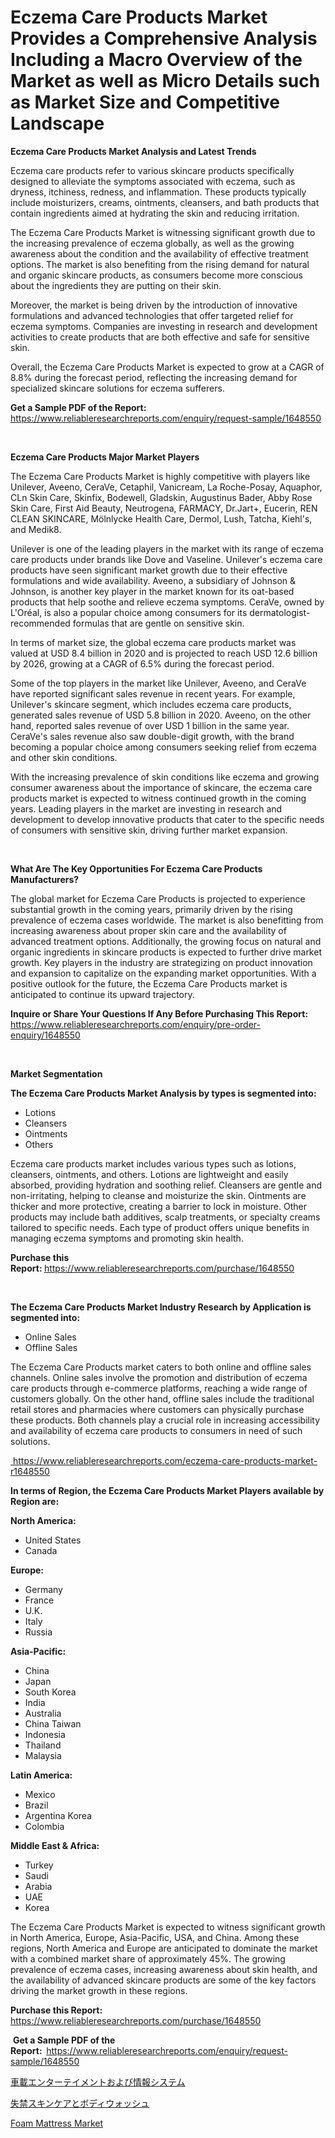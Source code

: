 <p><h1>Eczema Care Products Market Provides a Comprehensive Analysis Including a Macro Overview of the Market as well as Micro Details such as Market Size and Competitive Landscape</h1></p><p><strong>Eczema Care Products Market Analysis and Latest Trends</strong></p>
<p><p>Eczema care products refer to various skincare products specifically designed to alleviate the symptoms associated with eczema, such as dryness, itchiness, redness, and inflammation. These products typically include moisturizers, creams, ointments, cleansers, and bath products that contain ingredients aimed at hydrating the skin and reducing irritation.</p><p>The Eczema Care Products Market is witnessing significant growth due to the increasing prevalence of eczema globally, as well as the growing awareness about the condition and the availability of effective treatment options. The market is also benefiting from the rising demand for natural and organic skincare products, as consumers become more conscious about the ingredients they are putting on their skin.</p><p>Moreover, the market is being driven by the introduction of innovative formulations and advanced technologies that offer targeted relief for eczema symptoms. Companies are investing in research and development activities to create products that are both effective and safe for sensitive skin.</p><p>Overall, the Eczema Care Products Market is expected to grow at a CAGR of 8.8% during the forecast period, reflecting the increasing demand for specialized skincare solutions for eczema sufferers.</p></p>
<p><strong>Get a Sample PDF of the Report:&nbsp;</strong> <a href="https://www.reliableresearchreports.com/enquiry/request-sample/1648550">https://www.reliableresearchreports.com/enquiry/request-sample/1648550</a></p>
<p>&nbsp;</p>
<p><strong>Eczema Care Products Major Market Players</strong></p>
<p><p>The Eczema Care Products Market is highly competitive with players like Unilever, Aveeno, CeraVe, Cetaphil, Vanicream, La Roche-Posay, Aquaphor, CLn Skin Care, Skinfix, Bodewell, Gladskin, Augustinus Bader, Abby Rose Skin Care, First Aid Beauty, Neutrogena, FARMACY, Dr.Jart+, Eucerin, REN CLEAN SKINCARE, Mölnlycke Health Care, Dermol, Lush, Tatcha, Kiehl's, and Medik8. </p><p>Unilever is one of the leading players in the market with its range of eczema care products under brands like Dove and Vaseline. Unilever's eczema care products have seen significant market growth due to their effective formulations and wide availability. Aveeno, a subsidiary of Johnson & Johnson, is another key player in the market known for its oat-based products that help soothe and relieve eczema symptoms. CeraVe, owned by L'Oréal, is also a popular choice among consumers for its dermatologist-recommended formulas that are gentle on sensitive skin.</p><p>In terms of market size, the global eczema care products market was valued at USD 8.4 billion in 2020 and is projected to reach USD 12.6 billion by 2026, growing at a CAGR of 6.5% during the forecast period.</p><p>Some of the top players in the market like Unilever, Aveeno, and CeraVe have reported significant sales revenue in recent years. For example, Unilever's skincare segment, which includes eczema care products, generated sales revenue of USD 5.8 billion in 2020. Aveeno, on the other hand, reported sales revenue of over USD 1 billion in the same year. CeraVe's sales revenue also saw double-digit growth, with the brand becoming a popular choice among consumers seeking relief from eczema and other skin conditions. </p><p>With the increasing prevalence of skin conditions like eczema and growing consumer awareness about the importance of skincare, the eczema care products market is expected to witness continued growth in the coming years. Leading players in the market are investing in research and development to develop innovative products that cater to the specific needs of consumers with sensitive skin, driving further market expansion.</p></p>
<p>&nbsp;</p>
<p><strong>What Are The Key Opportunities For Eczema Care Products Manufacturers?</strong></p>
<p><p>The global market for Eczema Care Products is projected to experience substantial growth in the coming years, primarily driven by the rising prevalence of eczema cases worldwide. The market is also benefitting from increasing awareness about proper skin care and the availability of advanced treatment options. Additionally, the growing focus on natural and organic ingredients in skincare products is expected to further drive market growth. Key players in the industry are strategizing on product innovation and expansion to capitalize on the expanding market opportunities. With a positive outlook for the future, the Eczema Care Products market is anticipated to continue its upward trajectory.</p></p>
<p><strong>Inquire or Share Your Questions If Any Before Purchasing This Report:</strong> <a href="https://www.reliableresearchreports.com/enquiry/pre-order-enquiry/1648550">https://www.reliableresearchreports.com/enquiry/pre-order-enquiry/1648550</a></p>
<p>&nbsp;</p>
<p><strong>Market Segmentation</strong></p>
<p><strong>The Eczema Care Products Market Analysis by types is segmented into:</strong></p>
<p><ul><li>Lotions</li><li>Cleansers</li><li>Ointments</li><li>Others</li></ul></p>
<p><p>Eczema care products market includes various types such as lotions, cleansers, ointments, and others. Lotions are lightweight and easily absorbed, providing hydration and soothing relief. Cleansers are gentle and non-irritating, helping to cleanse and moisturize the skin. Ointments are thicker and more protective, creating a barrier to lock in moisture. Other products may include bath additives, scalp treatments, or specialty creams tailored to specific needs. Each type of product offers unique benefits in managing eczema symptoms and promoting skin health.</p></p>
<p><strong>Purchase this Report:&nbsp;</strong><a href="https://www.reliableresearchreports.com/purchase/1648550">https://www.reliableresearchreports.com/purchase/1648550</a></p>
<p>&nbsp;</p>
<p><strong>The Eczema Care Products Market Industry Research by Application is segmented into:</strong></p>
<p><ul><li>Online Sales</li><li>Offline Sales</li></ul></p>
<p><p>The Eczema Care Products market caters to both online and offline sales channels. Online sales involve the promotion and distribution of eczema care products through e-commerce platforms, reaching a wide range of customers globally. On the other hand, offline sales include the traditional retail stores and pharmacies where customers can physically purchase these products. Both channels play a crucial role in increasing accessibility and availability of eczema care products to consumers in need of such solutions.</p></p>
<p><a href="https://www.reliableresearchreports.com/eczema-care-products-market-r1648550">&nbsp;https://www.reliableresearchreports.com/eczema-care-products-market-r1648550</a></p>
<p><strong>In terms of Region, the Eczema Care Products Market Players available by Region are:</strong></p>
<p>
    <p> <strong> North America: </strong>
        <ul>
            <li>United States</li>
            <li>Canada</li>
        </ul>
        </p> 
    <p> <strong> Europe: </strong>
        <ul>
            <li>Germany</li>
            <li>France</li>
            <li>U.K.</li>
            <li>Italy</li>
            <li>Russia</li>
        </ul>
        </p> 
    <p> <strong> Asia-Pacific: </strong>
        <ul>
            <li>China</li>
            <li>Japan</li>
            <li>South Korea</li>
            <li>India</li>
            <li>Australia</li>
            <li>China Taiwan</li>
            <li>Indonesia</li>
            <li>Thailand</li>
            <li>Malaysia</li>
        </ul>
        </p> 
    <p> <strong> Latin America: </strong>
        <ul>
            <li>Mexico</li>
            <li>Brazil</li>
            <li>Argentina Korea</li>
            <li>Colombia</li>
        </ul>
        </p> 
    <p> <strong> Middle East & Africa: </strong>
        <ul>
            <li>Turkey</li>
            <li>Saudi</li>
            <li>Arabia</li>
            <li>UAE</li>
            <li>Korea</li>
        </ul>
    </p>
    </p>
<p><p>The Eczema Care Products Market is expected to witness significant growth in North America, Europe, Asia-Pacific, USA, and China. Among these regions, North America and Europe are anticipated to dominate the market with a combined market share of approximately 45%. The growing prevalence of eczema cases, increasing awareness about skin health, and the availability of advanced skincare products are some of the key factors driving the market growth in these regions.</p></p>
<p><strong>Purchase this Report: </strong><a href="https://www.reliableresearchreports.com/purchase/1648550">https://www.reliableresearchreports.com/purchase/1648550</a></p>
<p>&nbsp;<strong>Get a Sample PDF of the Report:&nbsp;&nbsp;</strong><a href="https://www.reliableresearchreports.com/enquiry/request-sample/1648550">https://www.reliableresearchreports.com/enquiry/request-sample/1648550</a></p>
<p><strong></strong></p>
<p><p><a href="https://github.com/tubbs463/Market-Research-Report-List-1/blob/main/8444363140769.md">車載エンターテイメントおよび情報システム</a></p><p><a href="https://github.com/LeoraEber/Market-Research-Report-List-1/blob/main/1780564140770.md">失禁スキンケアとボディウォッシュ</a></p><p><a href="https://github.com/YashRP12/Market-Research-Report-List-5/blob/main/foam-mattress-market.md">Foam Mattress Market</a></p></p>